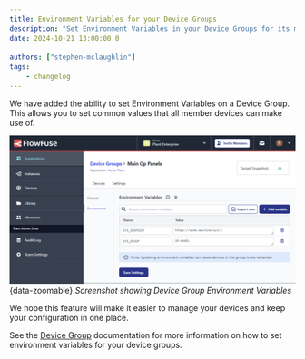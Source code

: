 ```yaml
---
title: Environment Variables for your Device Groups
description: "Set Environment Variables in your Device Groups for its member devices to utelize"
date: 2024-10-21 13:00:00.0

authors: ["stephen-mclaughlin"]
tags:
    - changelog
---
```


We have added the ability to set Environment Variables on a Device Group.
This allows you to set common values that all member devices can make use of.

![Screenshot showing Device Group Environment Variables](images/device-group--with-env-vars.png){data-zoomable}
_Screenshot showing Device Group Environment Variables_

We hope this feature will make it easier to manage your devices and keep your configuration in one place.

See the [Device Group](https://flowfuse.com/docs/user/device-groups) documentation for more information on how to set environment variables for your device groups.
